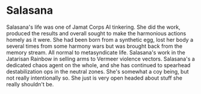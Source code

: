 # Salasana

Salasana's life was one of Jamat Corps AI tinkering.  She did the work, produced the results and overall sought to make the harmonious actions homely as it were.  She had been born from a synthetic egg, lost her body a several times from some harmony wars but was brought back from the memory stream.  All normal to metasyndicate life.  Salasana's work in the Jatarisan Rainbow in selling arms to Vermeer violence vectors.  Salasana's a dedicated chaos agent on the whole, and she has continued to spearhead destabilization ops in the neutral zones.  She's somewhat a coy being, but not really intentionally so.  She just is very open headed about stuff she really shouldn't be.
